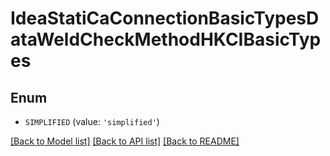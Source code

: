 # IdeaStatiCaConnectionBasicTypesDataWeldCheckMethodHKCIBasicTypes


## Enum

* `SIMPLIFIED` (value: `'simplified'`)

[[Back to Model list]](../README.md#documentation-for-models) [[Back to API list]](../README.md#documentation-for-api-endpoints) [[Back to README]](../README.md)



